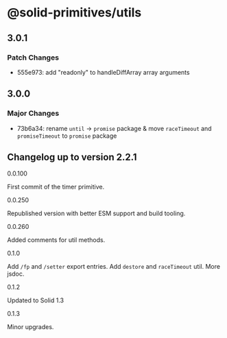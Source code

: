 # @solid-primitives/utils

## 3.0.1

### Patch Changes

- 555e973: add "readonly" to handleDiffArray array arguments

## 3.0.0

### Major Changes

- 73b6a34: rename `until` -> `promise` package & move `raceTimeout` and `promiseTimeout` to `promise` package

## Changelog up to version 2.2.1

0.0.100

First commit of the timer primitive.

0.0.250

Republished version with better ESM support and build tooling.

0.0.260

Added comments for util methods.

0.1.0

Add `/fp` and `/setter` export entries. Add `destore` and `raceTimeout` util. More jsdoc.

0.1.2

Updated to Solid 1.3

0.1.3

Minor upgrades.
